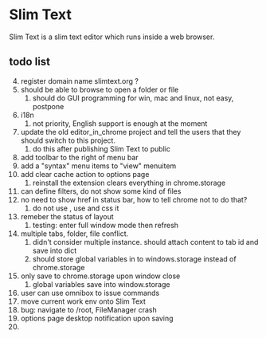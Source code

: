 # Slim Text

Slim Text is a slim text editor which runs inside a web browser.


## todo list

4. register domain name slimtext.org ?
7. should be able to browse to open a folder or file
    1. should do GUI programming for win, mac and linux, not easy, postpone
10. i18n
    1. not priority, English support is enough at the moment
13. update the old editor_in_chrome project and tell the users that they should switch to this project.
    1. do this after publishing Slim Text to public
29. add toolbar to the right of menu bar
33. add a "syntax" menu items to "view" menuitem
34. add clear cache action to options page
    1. reinstall the extension clears everything in chrome.storage
35. can define filters, do not show some kind of files
36. no need to show href in status bar, how to tell chrome not to do that?
    1. do not use <a>, use <span> and css it
37. remeber the status of layout
    1. testing: enter full window mode then refresh
38. multiple tabs, folder, file conflict.
    1. didn't consider multiple instance. should attach content to tab id and save into dict
    2. should store global variables in to windows.storage instead of chrome.storage
39. only save to chrome.storage upon window close
    1. global variables save into window.storage
40. user can use omnibox to issue commands
41. move current work env onto Slim Text
42. bug: navigate to /root, FileManager crash
43. options page desktop notification upon saving
44.
